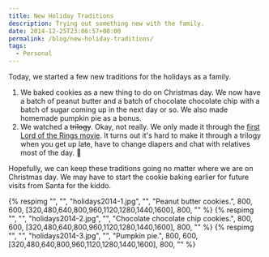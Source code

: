 ```yaml
---
title: New Holiday Traditions
description: Trying out something new with the family.
date: 2014-12-25T23:06:57+00:00
permalink: /blog/new-holiday-traditions/
tags:
  - Personal
---
```


Today, we started a few new traditions for the holidays as a family.

1. We baked cookies as a new thing to do on Christmas day. We now have a batch of peanut butter and a batch of chocolate chocolate chip with a batch of sugar coming up in the next day or so. We also made homemade pumpkin pie as a bonus.
2. We watched a <del>trilogy</del>. Okay, not really. We only made it through the [first Lord of the Rings movie](http://en.wikipedia.org/wiki/The_Lord_of_the_Rings:_The_Fellowship_of_the_Ring). It turns out it's hard to make it through a trilogy when you get up late, have to change diapers and chat with relatives most of the day. 🙂

Hopefully, we can keep these traditions going no matter where we are on Christmas day. We may have to start the cookie baking earlier for future visits from Santa for the kiddo.

<div class="reel" role="region" aria-label="New holiday traditions gallery" tabindex="0">
  {% respimg "", "", "holidays2014-1.jpg", "", "Peanut butter cookies.", 800, 600, [320,480,640,800,960,1120,1280,1440,1600], 800, "" %}
  {% respimg "", "", "holidays2014-2.jpg", "", "Chocolate chocolate chip cookies.", 800, 600, [320,480,640,800,960,1120,1280,1440,1600], 800, "" %}
  {% respimg "", "", "holidays2014-3.jpg", "", "Pumpkin pie.", 800, 600, [320,480,640,800,960,1120,1280,1440,1600], 800, "" %}
</div>
